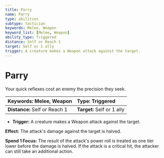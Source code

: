 ```yaml
---
title: Parry
name: Parry
type: abilities
subtype: tactician
keywords: Melee, Weapon
keyword_list: [Melee, Weapon]
ability_type: Triggered
distance: Self or Reach 1
target: Self or 1 ally
trigger: A creature makes a Weapon attack against the target.
---
```


# Parry

Your quick reflexes cost an enemy the precision they seek.

| **Keywords:** Melee, Weapon   | **Type:** Triggered        |
| :---------------------------- | :------------------------- |
| **Distance:** Self or Reach 1 | **Target:** Self or 1 ally |

- **Trigger:** A creature makes a Weapon attack against the target.

**Effect:** The attack's damage against the target is halved.

**Spend 1 Focus:** The result of the attack's power roll is treated as one tier lower before the damage is halved. If the attack is a critical hit, the attacker can still take an additional action.
